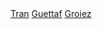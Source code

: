 
<div align="center">
  <a color="red" href="https://github.com/QuocDungTran380">Tran</a> <a href="https://github.com/guettafa">Guettaf</a> <a href="https://github.com/AchrafGroiez">Groiez</a>  
</div>

